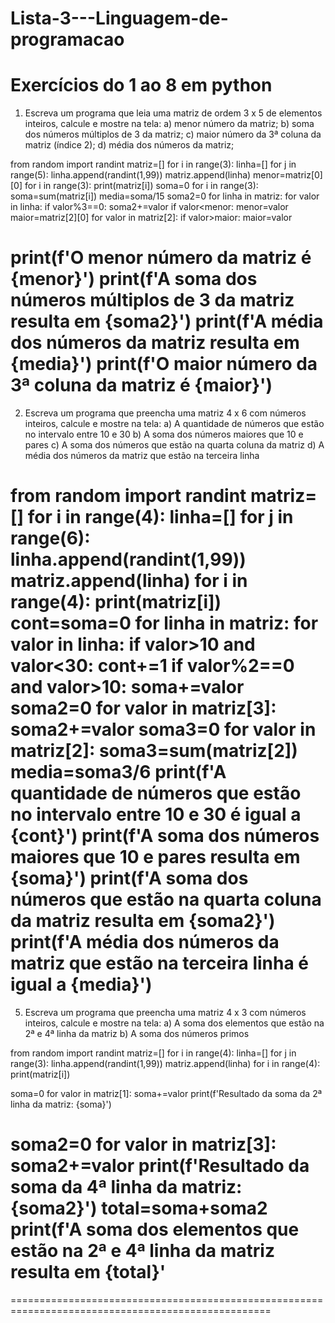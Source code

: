 # Lista-3---Linguagem-de-programacao
Exercícios do 1 ao 8 em python
===================================================================================================
1) Escreva um programa que leia uma matriz de ordem 3 x 5 de elementos inteiros,
  calcule e mostre na tela:
  a) menor número da matriz;
  b) soma dos números múltiplos de 3 da matriz;
  c) maior número da 3ª coluna da matriz (índice 2);
  d) média dos números da matriz;


from random import randint
matriz=[]
for i in range(3):
    linha=[]
    for j in range(5):
        linha.append(randint(1,99))
    matriz.append(linha)
menor=matriz[0][0]
for i in range(3):
    print(matriz[i])
soma=0
for i in range(3):
    soma=sum(matriz[i])
media=soma/15
soma2=0
for linha in matriz:
    for valor in linha:
        if valor%3==0:
            soma2+=valor
        if valor<menor:
            menor=valor
maior=matriz[2][0]
for valor in matriz[2]:
    if valor>maior:
        maior=valor

print(f'O menor número da matriz é {menor}')
print(f'A soma dos números múltiplos de 3 da matriz resulta em {soma2}')
print(f'A média dos números da matriz resulta em {media}')
print(f'O maior número da 3ª coluna da matriz é {maior}')
===================================================================================================
2) Escreva um programa que preencha uma matriz 4 x 6 com números inteiros,
  calcule e mostre na tela:
  a) A quantidade de números que estão no intervalo entre 10 e 30
  b) A soma dos números maiores que 10 e pares
  c) A soma dos números que estão na quarta coluna da matriz
  d) A média dos números da matriz que estão na terceira linha

from random import randint
matriz=[]
for i in range(4):
    linha=[]
    for j in range(6):
        linha.append(randint(1,99))
    matriz.append(linha)
for i in range(4):
    print(matriz[i])
cont=soma=0
for linha in matriz:
    for valor in linha:
        if valor>10 and valor<30:
            cont+=1
        if valor%2==0 and valor>10:
            soma+=valor
soma2=0
for valor in matriz[3]:
    soma2+=valor
soma3=0
for valor in matriz[2]:
    soma3=sum(matriz[2])
media=soma3/6
print(f'A quantidade de números que estão no intervalo entre 10 e 30 é igual a {cont}')
print(f'A soma dos números maiores que 10 e pares resulta em {soma}')
print(f'A soma dos números que estão na quarta coluna da matriz resulta em {soma2}')
print(f'A média dos números da matriz que estão na terceira linha é igual a {media}')
===================================================================================================
5) Escreva um programa que preencha uma matriz 4 x 3 com números inteiros,
  calcule e mostre na tela:
  a) A soma dos elementos que estão na 2ª e 4ª linha da matriz
  b) A soma dos números primos

from random import randint
matriz=[]
for i in range(4):
    linha=[]
    for j in range(3):
        linha.append(randint(1,99))
    matriz.append(linha)
for i in range(4):
    print(matriz[i])
    
soma=0
for valor in matriz[1]:
    soma+=valor
print(f'Resultado da soma da 2ª linha da matriz: {soma}')

soma2=0
for valor in matriz[3]:
    soma2+=valor
print(f'Resultado da soma da 4ª linha da matriz: {soma2}')
total=soma+soma2
print(f'A soma dos elementos que estão na 2ª e 4ª linha da matriz resulta em {total}'
===================================================================================================
===================================================================================================
